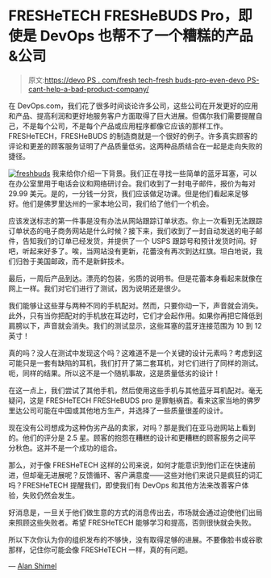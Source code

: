 # FRESHeTECH FRESHeBUDS Pro，即使是 DevOps 也帮不了一个糟糕的产品&公司

> 原文:[https://devo PS . com/fresh tech-fresh buds-pro-even-devo PS-cant-help-a-bad-product-company/](https://devops.com/freshetech-freshebuds-pro-even-devops-cant-help-a-bad-product-company/)

在 DevOps.com，我们花了很多时间谈论许多公司，这些公司在开发更好的应用和产品、提高利润和更好地服务客户方面取得了巨大进展。但偶尔我们需要提醒自己，不是每个公司，不是每个产品或应用程序都像它应该的那样工作。FRESHeTECH，FRESHeBUDS 的制造商就是一个很好的例子。许多真实顾客的评论和更差的顾客服务证明了产品质量低劣。这两种品质结合在一起是走向失败的捷径。

[![freshbuds](../Images/af6cd3d8db1de39dd7d49ccf2140dcd6.png)](https://devops.com/wp-content/uploads/2016/11/freshbuds-e1480221795980.jpg) 我来给你介绍一下背景。我们正在寻找一些简单的蓝牙耳塞，可以在办公室里用于电话会议和网络研讨会。我们收到了一封电子邮件，报价为每对 29.99 美元。是的，一分钱一分货，我们应该做足功课。但是他们看起来足够好。他们是佛罗里达州的一家本地公司，我们给了他们一个机会。

应该发送标志的第一件事是没有办法从网站跟踪订单状态。你上一次看到无法跟踪订单状态的电子商务网站是什么时候？接下来，我们收到了一封自动发送的电子邮件，告知我们的订单已经发货，并提供了一个 USPS 跟踪号和预计发货时间。好吧，听起来好多了。唉，当网站没有更新，花蕾没有再次到达红旗。坦白地说，我们归咎于美国邮政，而不是新鲜技术。

最后，一周后产品到达。漂亮的包装，劣质的说明书。但是花蕾本身看起来就像在网上一样。我们对它们进行了测试，因为说明还是很少。

我们能够让这些芽与两种不同的手机配对。然而，只要你动一下，声音就会消失。此外，只有当你把配对的手机放在耳边时，它们才会起作用。如果你再把它降低到肩膀以下，声音就会消失。我们的测试显示，这些耳塞的蓝牙连接范围为 10 到 12 英寸！

真的吗？没人在测试中发现这个吗？这难道不是一个关键的设计元素吗？考虑到这可能只是一套有缺陷的耳机，我们打开了第二套耳机，对它们进行了同样的测试。呃，同样的结果。所以这不是一个随机事故，这是质量低劣的设计！

在这一点上，我们尝试了其他手机，然后使用这些手机与其他蓝牙耳机配对。毫无疑问，这是 FRESHeTECH FRESHeBUDS pro 是罪魁祸首。看来这家当地的佛罗里达公司可能在中国或其他地方生产，并选择了一些质量很差的设计。

现在没有公司想成为这种伪劣产品的卖家，对吗？那是我们在亚马逊网站上看到的。他们的评分是 2.5 星。顾客的抱怨在糟糕的设计和更糟糕的顾客服务之间平分秋色。这并不是一个成功的组合。

那么，对于像 FRESHeTECH 这样的公司来说，如何才能意识到他们正在快速前进，但却毫无进展呢？反馈循环、客户满意度——这些对他们来说只是疯狂的词汇吗？FRESHeTECH 提醒我们，即使我们有 DevOps 和其他方法来改善客户体验，失败仍然会发生。

好消息是，一旦关于他们做生意的方式的消息传出去，市场就会通过迫使他们出局来照顾这些失败者。希望 FRESHeTECH 能够学习和提高，否则很快就会失败。

所以下次你认为你的组织发布的不够快，没有取得足够的进展。不要像脸书或谷歌那样，记住你可能会像 FRESHeTECH 一样，真的有问题。

— [Alan Shimel](https://devops.com/author/ashimmy/)